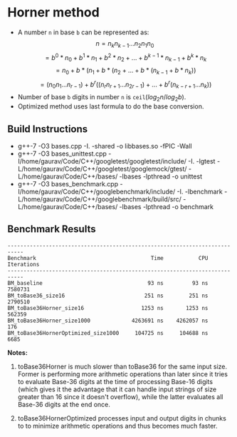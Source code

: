 # Horner method

* A number `n` in base `b` can be represented as:
    $$    n = n_kn_{k-1}...n_2n_1n_0$$
    $$      = b^0*n_0 + b^1*n_1 + b^2*n_2 + ... + b^{k-1}*n_{k-1} + b^k*n_k$$
    $$      = n_0 + b*(n_1 + b*(n_2 + ... + b*(n_{k-1} + b*n_k) )$$
    $$      = (n_0n_1...n_{r-1}) + b^r((n_rn_{r+1}...n_{2r-1}) + ... + b^r(n_{k-r+1}...n_k) )$$
* Number of base `b` digits in number `n` is `ceil`($log_2n / log_2b$).
* Optimized method uses last formula to do the base conversion.

## Build Instructions
* g++-7 -O3 bases.cpp -I. -shared -o libbases.so -fPIC -Wall
* g++-7 -O3 bases_unittest.cpp -I/home/gaurav/Code/C++/googletest/googletest/include/ -I. -lgtest -L/home/gaurav/Code/C++/googletest/googlemock/gtest/ -L/home/gaurav/Code/C++/bases/ -lbases -lpthread -o unittest
* g++-7 -O3 bases_benchmark.cpp -I/home/gaurav/Code/C++/googlebenchmark/include/ -I. -lbenchmark -L/home/gaurav/Code/C++/googlebenchmark/build/src/ -L/home/gaurav/Code/C++/bases/ -lbases -lpthread -o benchmark

## Benchmark Results

    ---------------------------------------------------------------------------
    Benchmark                                    Time           CPU Iterations
    ---------------------------------------------------------------------------
    BM_baseline                                 93 ns         93 ns    7580731
    BM_toBase36_size16                         251 ns        251 ns    2790510
    BM_toBase36Horner_size16                  1253 ns       1253 ns     562359
    BM_toBase36Horner_size1000             4263691 ns    4262057 ns        176
    BM_toBase36HornerOptimized_size1000     104725 ns     104688 ns       6685


**Notes:**

1. toBase36Horner is much slower than toBase36 for the same input size.
   Former is performing more arithmetic operations than later since it tries
   to evaluate Base-36 digits at the time of processing Base-16 digits (which
   gives it the advantage that it can handle input strings of size greater
   than 16 since it doesn't overflow), while the latter evaluates all
   Base-36 digits at the end once.

2. toBase36HornerOptimized processes input and output digits in chunks to
   to minimize arithmetic operations and thus becomes much faster. 
